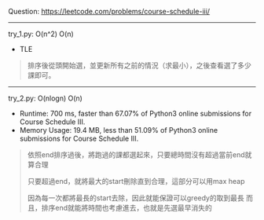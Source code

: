 Question: https://leetcode.com/problems/course-schedule-iii/

---

try_1.py: O(n^2) O(n)

* TLE

> 排序後從頭開始選，並更新所有之前的情況（求最小），之後查看選了多少課即可。

---

try_2.py: O(nlogn) O(n)

* Runtime: 700 ms, faster than 67.07% of Python3 online submissions for Course Schedule III.
* Memory Usage: 19.4 MB, less than 51.09% of Python3 online submissions for Course Schedule III.

> 依照end排序過後，將跑過的課都選起來，只要總時間沒有超過當前end就算合理
>       
> 只要超過end，就將最大的start刪除直到合理，這部分可以用max heap
>       
> 因為每一次都將最長的start去除，因此就能保證可以greedy的取到最長
> 而且，排序end就能將時間也考慮進去，也就是先選最早消失的
